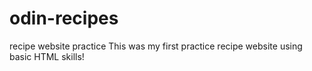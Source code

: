 # odin-recipes
recipe website practice 
This was my first practice recipe website using basic HTML skills!
